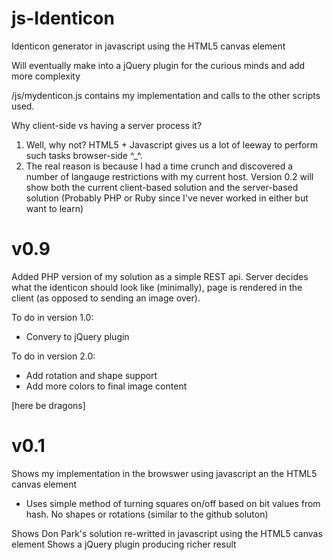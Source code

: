 js-Identicon
============

Identicon generator in javascript using the HTML5 canvas element

Will eventually make into a jQuery plugin for the curious minds and add more complexity

/js/mydenticon.js contains my implementation and calls to the other scripts used.

Why client-side vs having a server process it? 

1. Well, why not? HTML5 + Javascript gives us a lot of leeway to perform such tasks browser-side ^_^.
2. The real reason is because I had a time crunch and discovered a number of langauge restrictions with my current host. Version 0.2 will show both the current client-based solution and the server-based solution (Probably PHP or Ruby since I've never worked in either but want to learn)





v0.9
======
Added PHP version of my solution as a simple REST api. Server decides what the identicon should look like (minimally), 
page is rendered in the client (as opposed to sending an image over). 

To do in version 1.0:
- Convery to jQuery plugin 

To do in version 2.0:
- Add rotation and shape support
- Add more colors to final image content

[here be dragons]

v0.1
======
Shows my implementation in the browswer using javascript an the HTML5 canvas element
 - Uses simple method of turning squares on/off based on bit values from hash. No shapes or rotations (similar to the github soluton)

Shows Don Park's solution re-writted in javascript using the HTML5 canvas element
Shows a jQuery plugin producing richer result
